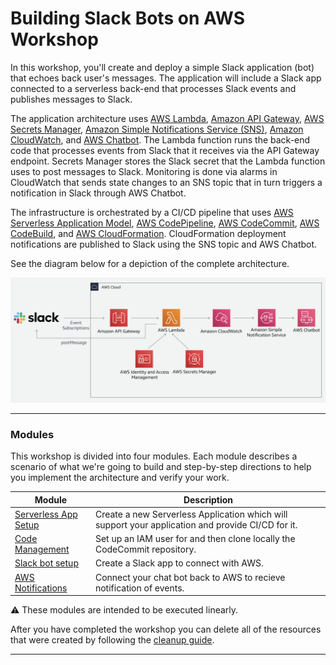 # Building Slack Bots on AWS Workshop

In this workshop, you'll create and deploy a simple Slack application (bot) that echoes back user's messages. The application will include a Slack app connected to a serverless back-end that processes Slack events and publishes messages to Slack.

The application architecture uses [AWS Lambda][lambda], [Amazon API Gateway][api-gw], [AWS Secrets Manager][secrets-manager], [Amazon Simple Notifications Service (SNS)][sns], [Amazon CloudWatch][cloudwatch], and [AWS Chatbot][chatbot]. The Lambda function runs the back-end code that processes events from Slack that it receives via the API Gateway endpoint. Secrets Manager stores the Slack secret that the Lambda function uses to post messages to Slack. Monitoring is done via alarms in CloudWatch that sends state changes to an SNS topic that in turn triggers a notification in Slack through AWS Chatbot.

The infrastructure is orchestrated by a CI/CD pipeline that uses [AWS Serverless Application Model][aws-sam], [AWS CodePipeline][codepipeline], [AWS CodeCommit][codecommit], [AWS CodeBuild][codebuild], and [AWS CloudFormation][cloudformation]. CloudFormation deployment notifications are published to Slack using the SNS topic and AWS Chatbot.

See the diagram below for a depiction of the complete architecture.

![Building Slack Bots on AWS Architecture](./images/application-architecture.png)

---
### Modules

This workshop is divided into four modules. Each module describes a scenario of what we're going to build and step-by-step directions to help you implement the architecture and verify your work.

| Module | Description |
| ---------------- | -------------------------------------------------------- |
| [Serverless App Setup][serverless-app-setup] | Create a new Serverless Application which will support your application and provide CI/CD for it. |
| [Code Management][code-management] | Set up an IAM user for and then clone locally the CodeCommit repository. |
| [Slack bot setup][setup-chatbot] | Create a Slack app to connect with AWS. |
| [AWS Notifications][notifications] | Connect your chat bot back to AWS to recieve notification of events. |

:warning: These modules are intended to be executed linearly.

After you have completed the workshop you can delete all of the resources that were created by following the [cleanup guide][cleanup].

---
[cognito]: https://aws.amazon.com/cognito/
[lambda]: https://aws.amazon.com/lambda/
[api-gw]: https://aws.amazon.com/api-gateway/
[s3]: https://aws.amazon.com/s3/
[dynamodb]: https://aws.amazon.com/dynamodb/
[secrets-manager]: https://aws.amazon.com/secrets-manager/
[sns]: https://aws.amazon.com/sns/
[cloudwatch]: https://aws.amazon.com/cloudwatch/
[chatbot]: https://aws.amazon.com/chatbot/
[aws-sam]: https://aws.amazon.com/serverless/sam/
[codepipeline]: https://aws.amazon.com/codepipeline/
[codecommit]: https://aws.amazon.com/codecommit/
[codebuild]: https://aws.amazon.com/codebuild/
[cloudformation]: https://aws.amazon.com/cloudformation/
[aws-console]: https://console.aws.amazon.com
[iam-console]: https://console.aws.amazon.com/iam/home
[lambda-console]: https://console.aws.amazon.com/lambda/home
[cfn-console]: https://console.aws.amazon.com/cloudformation/home
[s3-console]: https://console.aws.amazon.com/s3/home
[chatbot-console]: https://console.aws.amazon.com/chatbot/home
[api-slack]: https://api.slack.com

[setup]: 00_Setup/
[cleanup]: 01_Cleanup/
[serverless-app-setup]: 1_ServerlessAppSetup/
[code-management]: 2_CodeManagement/
[setup-chatbot]: 3_ChatBot/
[notifications]: 4_AWSNotifications/
